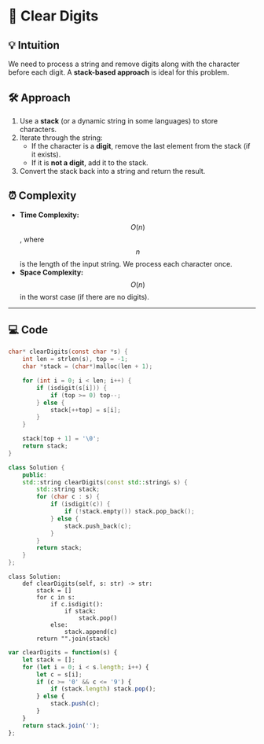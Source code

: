 # 📜 Clear Digits

## 💡 Intuition  
We need to process a string and remove digits along with the character before each digit. A **stack-based approach** is ideal for this problem.

## 🛠️ Approach  
1. Use a **stack** (or a dynamic string in some languages) to store characters.
2. Iterate through the string:
   - If the character is a **digit**, remove the last element from the stack (if it exists).
   - If it is **not a digit**, add it to the stack.
3. Convert the stack back into a string and return the result.

## ⏰ Complexity  
- **Time Complexity:** $$O(n)$$, where $$n$$ is the length of the input string. We process each character once.  
- **Space Complexity:** $$O(n)$$ in the worst case (if there are no digits).  

---

## 💻 Code
```c []
char* clearDigits(const char *s) {
    int len = strlen(s), top = -1;
    char *stack = (char*)malloc(len + 1);

    for (int i = 0; i < len; i++) {
        if (isdigit(s[i])) {
            if (top >= 0) top--;
        } else {
            stack[++top] = s[i];  
        }
    }

    stack[top + 1] = '\0';
    return stack;
}

```
```cpp []
class Solution {
    public:
    std::string clearDigits(const std::string& s) {
        std::string stack;
        for (char c : s) {
            if (isdigit(c)) {
                if (!stack.empty()) stack.pop_back();
            } else {
                stack.push_back(c);
            }
        }
        return stack;
    }  
};
```
```python3 []
class Solution:
    def clearDigits(self, s: str) -> str:
        stack = []
        for c in s:
            if c.isdigit():
                if stack:
                    stack.pop()
            else:
                stack.append(c)
        return "".join(stack)
```
```javascript []
var clearDigits = function(s) {
    let stack = [];
    for (let i = 0; i < s.length; i++) {
        let c = s[i];
        if (c >= '0' && c <= '9') {
            if (stack.length) stack.pop();
        } else {
            stack.push(c);
        }
    }
    return stack.join('');
};
```